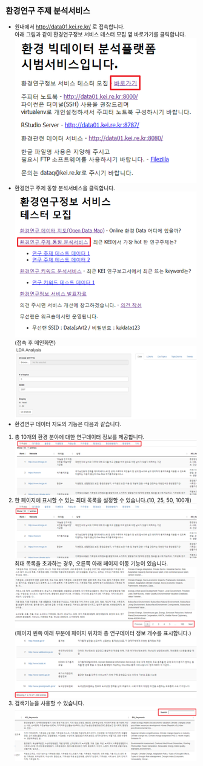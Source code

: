 ## 환경연구 주제 분석서비스
- 원내에서 http://data01.kei.re.kr/ 로 접속합니다.  
아래 그림과 같이 환경연구정보 서비스 테스터 모집 옆 바로가기를 클릭합니다.
![환경연구정보 서비스 바로가기](./imgs/바로가기.png)  
- 환경연구 주제 동향 분석서비스을 클릭합니다.  
![환경연구주제동향분석 바로가기](./imgs/환경연구주제동향분석_바로가기.png)   
(접속 후 메인화면)  
![환경연구주제동향분석_메인화면](./imgs/환경연구주제동향분석_메인화면.png)   
- 환경연구 데이터 지도의 기능은 다음과 같습니다.  
1) 총 10개의 환경 분야에 대한 연구데이터 정보를 제공합니다.  
![환경연구 데이터 지도 분류](./imgs/환경연구데이터지도_분류.png)   
2) 한 페이지에 표시할 수 있는 최대 목록을 설정할 수 있습니다.(10, 25, 50, 100개)  
![환경연구 데이터 지도 목록표시 개수](./imgs/환경연구데이터지도_표시개수.png)   
최대 목록을 초과하는 경우, 오른쪽 아래 페이지 이동 기능이 있습니다.  
![환경연구 데이터 지도 페이지 이동](./imgs/환경연구데이터지도_페이지이동2.png)   
(페이지 왼쪽 아래 부분에 페이지 위치와 총 연구데이터 정보 개수를 표시합니다.)  
![환경연구 데이터 지도 목록개수](./imgs/환경연구데이터지도_목록개수2.png)   
3) 검색기능을 사용할 수 있습니다.
![환경연구 데이터 지도 검색](./imgs/환경연구데이터지도_검색2.png)   
